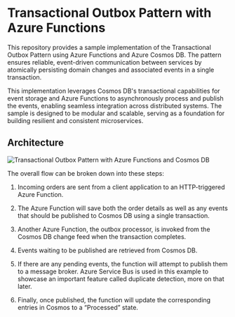# Transactional Outbox Pattern with Azure Functions

This repository provides a sample implementation of the Transactional Outbox Pattern using Azure Functions and Azure Cosmos DB. The pattern ensures reliable, event-driven communication between services by atomically persisting domain changes and associated events in a single transaction. 

This implementation leverages Cosmos DB's transactional capabilities for event storage and Azure Functions to asynchronously process and publish the events, enabling seamless integration across distributed systems. The sample is designed to be modular and scalable, serving as a foundation for building resilient and consistent microservices.

## Architecture

![Transactional Outbox Pattern with Azure Functions and Cosmos DB](https://madeofstrings.com/wp-content/uploads/2022/10/outbox-pattern-azure.png)

The overall flow can be broken down into these steps:

1. Incoming orders are sent from a client application to an HTTP-triggered Azure Function.

2. The Azure Function will save both the order details as well as any events that should be published to Cosmos DB using a single transaction.

3. Another Azure Function, the outbox processor, is invoked from the Cosmos DB change feed when the transaction completes.

4. Events waiting to be published are retrieved from Cosmos DB.

5. If there are any pending events, the function will attempt to publish them to a message broker. Azure Service Bus is used in this example to showcase an important feature called duplicate detection, more on that later.

6. Finally, once published, the function will update the corresponding entries in Cosmos to a “Processed” state.